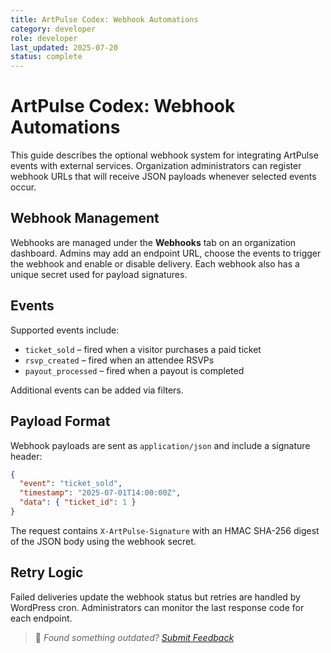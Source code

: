 ```yaml
---
title: ArtPulse Codex: Webhook Automations
category: developer
role: developer
last_updated: 2025-07-20
status: complete
---
```

# ArtPulse Codex: Webhook Automations

This guide describes the optional webhook system for integrating ArtPulse events with external services. Organization administrators can register webhook URLs that will receive JSON payloads whenever selected events occur.

## Webhook Management

Webhooks are managed under the **Webhooks** tab on an organization dashboard. Admins may add an endpoint URL, choose the events to trigger the webhook and enable or disable delivery. Each webhook also has a unique secret used for payload signatures.

## Events

Supported events include:

- `ticket_sold` – fired when a visitor purchases a paid ticket
- `rsvp_created` – fired when an attendee RSVPs
- `payout_processed` – fired when a payout is completed

Additional events can be added via filters.

## Payload Format

Webhook payloads are sent as `application/json` and include a signature header:

```json
{
  "event": "ticket_sold",
  "timestamp": "2025-07-01T14:00:00Z",
  "data": { "ticket_id": 1 }
}
```

The request contains `X-ArtPulse-Signature` with an HMAC SHA-256 digest of the JSON body using the webhook secret.

## Retry Logic

Failed deliveries update the webhook status but retries are handled by WordPress cron. Administrators can monitor the last response code for each endpoint.

> 💬 *Found something outdated? [Submit Feedback](feedback.md)*
